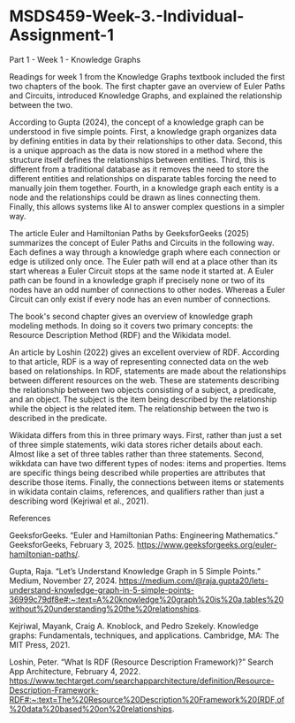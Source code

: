 # MSDS459-Week-3.-Individual-Assignment-1

Part 1 - Week 1 - Knowledge Graphs

Readings for week 1 from the Knowledge Graphs textbook included the first two chapters of the book.  The first chapter gave an overview of Euler Paths and Circuits, introduced Knowledge Graphs, and explained the relationship between the two.

According to Gupta (2024), the concept of a knowledge graph can be understood in five simple points.  First, a knowledge graph organizes data by defining entities in data by their relationships to other data.  Second, this is a unique approach as the data is now stored in a method where the structure itself defines the relationships between entities.  Third, this is different from a traditional database as it removes the need to store the different entities and relationships on disparate tables forcing the need to manually join them together.  Fourth, in a knowledge graph each entity is a node and the relationships could be drawn as lines connecting them.  Finally, this allows systems like AI to answer complex questions in a simpler way.

The article Euler and Hamiltonian Paths by GeeksforGeeks (2025) summarizes the concept of Euler Paths and Circuits in the following way.  Each defines a way through a knowledge graph where each connection or edge is utilized only once.  The Euler path will end at a place other than its start whereas a Euler Circuit stops at the same node it started at.  A Euler path can be found in a knowledge graph if precisely none or two of its nodes have an odd number of connections to other nodes.  Whereas a Euler Circuit can only exist if every node has an even number of connections.

The book's second chapter gives an overview of knowledge graph modeling methods.  In doing so it covers two primary concepts: the Resource Description Method (RDF) and the Wikidata model.

An article by Loshin (2022) gives an excellent overview of RDF.  According to that article, RDF is a way of representing connected data on the web based on relationships.  In RDF, statements are made about the relationships between different resources on the web.  These are statements describing the relationship between two objects consisting of a subject, a predicate, and an object.  The subject is the item being described by the relationship while the object is the related item.  The relationship between the two is described in the predicate.

Wikidata differs from this in three primary ways.  First, rather than just a set of three simple statements, wiki data stores richer details about each.  Almost like a set of three tables rather than three statements.  Second, wikkdata can have two different types of nodes: items and properties.  Items are specific things being described while properties are attributes that describe those items.  Finally, the connections between items or statements in wikidata contain claims, references, and qualifiers rather than just a describing word (Kejriwal et al., 2021).


References

GeeksforGeeks. “Euler and Hamiltonian Paths: Engineering Mathematics.” GeeksforGeeks, February 3, 2025. https://www.geeksforgeeks.org/euler-hamiltonian-paths/. 

Gupta, Raja. “Let’s Understand Knowledge Graph in 5 Simple Points.” Medium, November 27, 2024. https://medium.com/@raja.gupta20/lets-understand-knowledge-graph-in-5-simple-points-36999c79df8e#:~:text=A%20knowledge%20graph%20is%20a,tables%20without%20understanding%20the%20relationships. 

Kejriwal, Mayank, Craig A. Knoblock, and Pedro Szekely. Knowledge graphs: Fundamentals, techniques, and applications. Cambridge, MA: The MIT Press, 2021. 

Loshin, Peter. “What Is RDF (Resource Description Framework)?” Search App Architecture, February 4, 2022. https://www.techtarget.com/searchapparchitecture/definition/Resource-Description-Framework-RDF#:~:text=The%20Resource%20Description%20Framework%20(RDF,of%20data%20based%20on%20relationships. 
